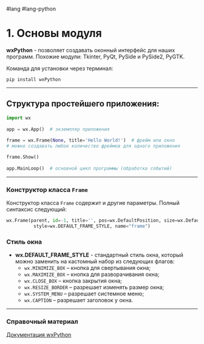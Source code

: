 #lang #lang-python 

# 1. Основы модуля

**wxPython** - позволяет создавать оконный интерфейс для наших программ. Похожие модули: Tkinter, PyQt, PySide и PySide2, PyGTK.

Команда для установки через терминал:
```
pip install wxPython
```

---

## Структура простейшего приложения:

```python
import wx
 
app = wx.App()  # экземпляр приложения
 
frame = wx.Frame(None, title='Hello World!')  # фрейм или окно
# можно создавать любое количество фреймов для одного приложения

frame.Show()
 
app.MainLoop()  # основной цикл программы (обработка событий)
```

---

### Конструктор класса `Frame`

Конструктор класса `Frame` содержит и другие параметры. Полный синтаксис следующий:

```python
wx.Frame(parent, id=-1, title='', pos=wx.DefaultPosition, size=wx.DefaultSize, 
          style=wx.DEFAULT_FRAME_STYLE, name="frame")
```

### Стиль окна

- **wx.DEFAULT_FRAME_STYLE** - стандартный стиль окна, который можно заменить на кастомный набор из следующих флагов:
  - `wx.MINIMIZE_BOX` – кнопка для свертывания окна;
  - `wx.MAXIMIZE_BOX` – кнопка для разворачивания окна;
  - `wx.CLOSE_BOX` – кнопка закрытия окна;
  - `wx.RESIZE_BORDER` – разрешает изменять размер окна;
  - `wx.SYSTEM_MENU` – разрешает системное меню;
  - `wx.CAPTION` – разрешает заголовок у окна.

---

### Справочный материал
[Документация wxPython](https://docs.wxpython.org)
